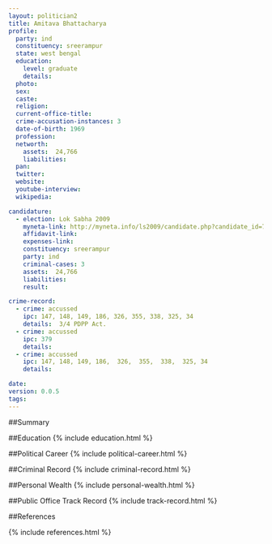 ```yaml
---
layout: politician2
title: Amitava Bhattacharya
profile: 
  party: ind
  constituency: sreerampur
  state: west bengal
  education: 
    level: graduate
    details: 
  photo: 
  sex: 
  caste: 
  religion: 
  current-office-title: 
  crime-accusation-instances: 3
  date-of-birth: 1969
  profession: 
  networth: 
    assets:  24,766
    liabilities: 
  pan: 
  twitter: 
  website: 
  youtube-interview: 
  wikipedia: 

candidature: 
  - election: Lok Sabha 2009
    myneta-link: http://myneta.info/ls2009/candidate.php?candidate_id=7376
    affidavit-link: 
    expenses-link: 
    constituency: sreerampur 
    party: ind
    criminal-cases: 3
    assets:  24,766
    liabilities: 
    result:  

crime-record: 
  - crime: accussed
    ipc: 147, 148, 149, 186, 326, 355, 338, 325, 34
    details:  3/4 PDPP Act.  
  - crime: accussed
    ipc: 379
    details:    
  - crime: accussed
    ipc: 147, 148, 149, 186,  326,  355,  338,  325, 34
    details:    

date: 
version: 0.0.5
tags: 
---
```

##Summary


##Education
{% include education.html %}


##Political Career
{% include political-career.html %}


##Criminal Record
{% include criminal-record.html %}


##Personal Wealth
{% include personal-wealth.html %}


##Public Office Track Record
{% include track-record.html %}


##References


{% include references.html %}